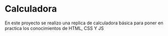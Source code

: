 # Calculadora
En este proyecto se realizo una replica de calculadora básica para poner en practica los conocimientos de HTML, CSS Y JS
